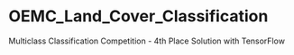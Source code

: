 # OEMC_Land_Cover_Classification
Multiclass Classification Competition - 4th Place Solution with TensorFlow
